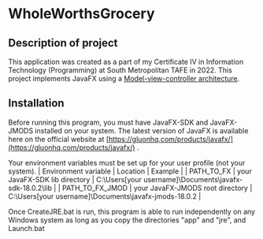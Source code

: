 # WholeWorthsGrocery

## Description of project
This application was created as a part of my Certificate IV in Information Technology (Programming) at South Metropolitan TAFE in 2022. This project implements JavaFX using a [Model-view-controller architecture](https://en.wikipedia.org/wiki/Model%E2%80%93view%E2%80%93controller).

## Installation
Before running this program, you must have JavaFX-SDK and JavaFX-JMODS installed on your system. The latest version of JavaFX is available here on the official website at [https://gluonhq.com/products/javafx/](https://gluonhq.com/products/javafx/) .

Your environment variables must be set up for your user profile (not your system).
| Environment variable | Location | Example |
| PATH_TO_FX | your JavaFX-SDK lib directory | C:\Users\[your username]\Documents\javafx-sdk-18.0.2\lib |
| PATH_TO_FX_JMOD | your JavaFX-JMODS root directory | C:\Users\[your username]\Documents\javafx-jmods-18.0.2 |

Once CreateJRE.bat is run, this program is able to run independently on any Windows system
as long as you copy the directories "app" and "jre", and Launch.bat
